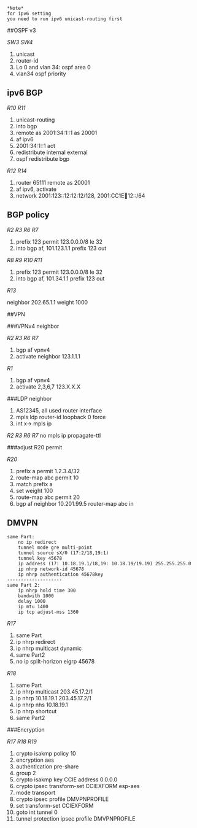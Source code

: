 ```
*Note*
for ipv6 setting
you need to run ipv6 unicast-routing first
```

##OSPF v3

*SW3 SW4*

1. unicast
2. router-id
3. Lo 0 and vlan 34: ospf area 0
4. vlan34 ospf priority

## ipv6 BGP

*R10 R11*

1. unicast-routing
2. into bgp
2. remote as 2001:34:1::1 as 20001
3. af ipv6
4. 2001:34:1::1 act
5. redistribute internal external
6. ospf redistribute bgp 

*R12 R14*

1. router 65111 remote as 20001
2. af ipv6, activate
3. network 2001:123::12:12:12/128, 2001:CC1E:1234:12::/64

## BGP policy

*R2 R3 R6 R7*

1. prefix 123 permit 123.0.0.0/8 le 32
2. into bgp af, 101.123.1.1 prefix 123 out

*R8 R9 R10 R11*

1. prefix 123 permit 123.0.0.0/8 le 32
2. into bgp af, 101.34.1.1 prefix 123 out

*R13*

neighbor 202.65.1.1 weight 1000

##VPN

###VPNv4 neighbor

*R2 R3 R6 R7*

1. bgp af vpnv4
2. activate neighbor 123.1.1.1

*R1*

1. bgp af vpnv4
2. activate 2,3,6,7 123.X.X.X

###LDP neighbor

1. AS12345, all used router interface
2. mpls ldp router-id loopback 0 force
3. int x-> mpls ip

*R2 R3 R6 R7*
 no mpls ip propagate-ttl


###adjust R20 permit

*R20*

1. prefix a permit 1.2.3.4/32
2. route-map abc permit 10
3. match prefix a
3. set weight 100
4. route-map abc permit 20
5. bgp af neighbor 10.201.99.5 router-map abc in

## DMVPN

```
same Part:
	no ip redirect
	tunnel mode gre multi-point
	tunnel source sX/0 (17:2/18,19:1)
	tunnel key 45678
	ip address (17: 10.18.19.1/18,19: 10.18.19/19.19) 255.255.255.0
	ip nhrp network-id 45678
	ip nhrp authentication 45678key
--------------------
same Part 2:
	ip nhrp hold time 300
	bandwith 1000
	delay 1000
	ip mtu 1400
	ip tcp adjust-mss 1360
```

*R17*

1. same Part
2. ip nhrp redirect
3. ip nhrp multicast dynamic
3. same Part2
4. no ip spilt-horizon eigrp 45678

*R18*

1. same Part
2. ip nhrp multicast 203.45.17.2/1 
3. ip nhrp 10.18.19.1 203.45.17.2/1 
4. ip nhrp nhs 10.18.19.1
5. ip nhrp shortcut
6. same Part2

###Encryption

*R17 R18 R19*

1. crypto isakmp policy 10
2. encryption aes
3. authentication pre-share
4. group 2
5. crypto isakmp key CCIE address 0.0.0.0
6. crypto ipsec transform-set CCIEXFORM esp-aes
7. mode transport
8. crypto ipsec profile DMVPNPROFILE
9. set transform-set CCIEXFORM
10. goto int tunnel 0
11. tunnel protection ipsec profile DMVPNPROFILE

